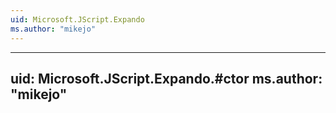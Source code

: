 ```yaml
---
uid: Microsoft.JScript.Expando
ms.author: "mikejo"
---
```


---
uid: Microsoft.JScript.Expando.#ctor
ms.author: "mikejo"
---
